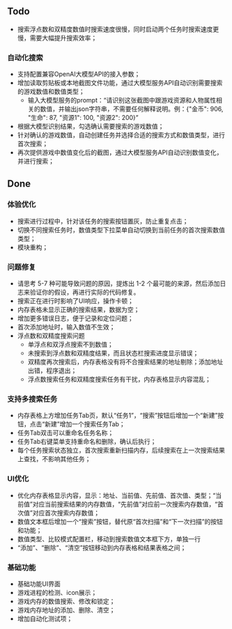 ## Todo
- 搜索浮点数和双精度数值时搜索速度很慢，同时启动两个任务时搜索速度更慢，需要大幅提升搜索效率；

### 自动化搜索
  - 支持配置兼容OpenAI大模型API的接入参数；
  - 增加读取剪贴板或本地截图文件功能，通过大模型服务API自动识别需要搜索的游戏数值和数值类型；
    - 输入大模型服务的prompt：“请识别这张截图中跟游戏资源和人物属性相关的数值，并输出json字符串，不需要任何解释说明。例：{"金币": 906, "生命": 87, "资源1": 100, "资源2": 200}”
  - 根据大模型识别结果，勾选确认需要搜索的游戏数值；
  - 针对确认的游戏数值，自动创建任务并选择合适的搜索方式和数值类型，进行首次搜索；
  - 再次提供游戏中数值变化后的截图，通过大模型服务API自动识别数值变化，并进行搜索；

## Done
### 体验优化
  - 搜索进行过程中，针对该任务的搜索按钮置灰，防止重复点击；
  - 切换不同搜索任务时，数值类型下拉菜单自动切换到当前任务的首次搜索数值类型；
  - 模块重构；

### 问题修复
  - 请思考 5-7 种可能导致问题的原因，提炼出 1-2 个最可能的来源，然后添加日志来验证你的假设，再进行实际的代码修复。
  - 搜索正在进行时影响了UI响应，操作卡顿；
  - 内存表格未显示正确的搜索结果，数据为空；
  - 增加更多错误日志，便于记录和定位问题；
  - 首次添加地址时，输入数值不生效；
  - 浮点数和双精度搜索问题
    - 单浮点和双浮点搜索不到数值；
    - 未搜索到浮点数和双精度结果，而且状态栏搜索进度显示错误；
    - 双精度再次搜索后，内存表格没有将不合搜索结果的地址剔除；添加地址出错，程序退出；
    - 浮点数搜索任务和双精度搜索任务有干扰，内存表格显示内容混乱；

### 支持多搜索任务
  - 内存表格上方增加任务Tab页，默认“任务1”，“搜索”按钮后增加一个“新建”按钮，点击“新建”增加一个搜索任务Tab；
  - 任务Tab双击可以重命名任务名称；
  - 任务Tab右键菜单支持重命名和删除，确认后执行；
  - 每个任务搜索状态独立，首次搜索重新扫描内存，后续搜索在上一次搜索结果上查找，不影响其他任务；

### UI优化
  - 优化内存表格显示内容，显示：地址、当前值、先前值、首次值、类型；“当前值”对应当前搜索结果的内存数值，“先前值”对应前一次搜索内存数值，“首次值”对应首次搜索内存数值；
  - 数值文本框后增加一个“搜索”按钮，替代原“首次扫描”和“下一次扫描”的按钮和功能；
  - 数值类型、比较模式配置栏，移动到搜索数值文本框下方，单独一行
  - “添加”、“删除”、“清空”按钮移动到内存表格和结果表格之间；

### 基础功能
  - 基础功能UI界面
  - 游戏进程的检测、icon展示；
  - 游戏内存的数值搜索、修改和锁定；
  - 游戏内存地址的添加、删除、清空；
  - 增加自动化测试项；
